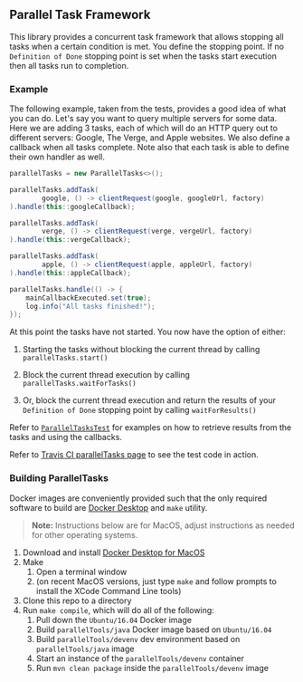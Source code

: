 ## Parallel Task Framework

This library provides a concurrent task framework
that allows stopping all tasks when a certain
condition is met. You define the stopping point.
If no ```Definition of Done``` stopping point is
set when the tasks start execution then all tasks
run to completion.

### Example

The following example, taken from the tests,
provides a good idea of what you can do. Let's
say you want to query multiple servers for some
data. Here we are adding 3 tasks, each of which
will do an HTTP query out to different servers: 
Google, The Verge, and Apple websites. We also
define a callback when all tasks complete. Note
also that each task is able to define their own
handler as well.

```Java
parallelTasks = new ParallelTasks<>();

parallelTasks.addTask(
        google, () -> clientRequest(google, googleUrl, factory)
).handle(this::googleCallback);

parallelTasks.addTask(
        verge, () -> clientRequest(verge, vergeUrl, factory)
).handle(this::vergeCallback);

parallelTasks.addTask(
        apple, () -> clientRequest(apple, appleUrl, factory)
).handle(this::appleCallback);

parallelTasks.handle(() -> {
    mainCallbackExecuted.set(true);
    log.info("All tasks finished!");
});
```

At this point the tasks have not started. You now
have the option of either:

 1. Starting the tasks without blocking the
 current thread by calling
 ```parallelTasks.start()```
 
 1. Block the current thread execution by
 calling ```parallelTasks.waitForTasks()```
 
 1. Or, block the current thread execution and
 return the results of your ```Definition of Done```
 stopping point by calling ```waitForResults()```

Refer to
[```ParallelTasksTest```](https://github.com/clrossel/parallelTasks/blob/master/library/src/test/java/io/github/clrossel/ParallelTasksTest.java)
for examples on how to retrieve results from the
tasks and using the callbacks.

Refer to 
[Travis CI parallelTasks page](http://travis-ci.org/clrossel/parallelTasks)
to see the test code in action. 

### Building ParallelTasks

Docker images are conveniently provided such
that the only required software to build are
[Docker Desktop](https://www.docker.com/products/docker-desktop) and ```make``` utility.

> **Note:** Instructions below are for MacOS, adjust
instructions as needed for other operating systems. 

   1. Download and install [Docker Desktop for MacOS](https://hub.docker.com/editions/community/docker-ce-desktop-mac)
   1. Make
      1. Open a terminal window
      1. (on recent MacOS versions, just type
      ```make``` and follow prompts to install the
      XCode Command Line tools)
   1. Clone this repo to a directory
   1. Run ```make compile```, which will do all of the following:
      1. Pull down the ```Ubuntu/16.04``` Docker image
      1. Build ```parallelTools/java``` Docker image based on ```Ubuntu/16.04```
      1. Build ```parallelTools/devenv``` dev environment based on ```parallelTools/java``` image
      1. Start an instance of the ```parallelTools/devenv``` container
      1. Run ```mvn clean package``` inside the ```parallelTools/devenv``` image
      
 